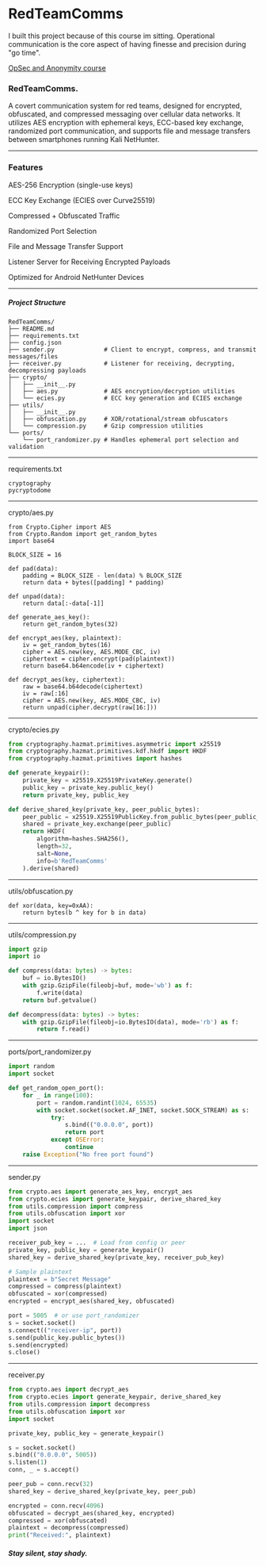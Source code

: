 # RedTeamComms

I built this project because of this course im sitting.
Operational communication is the core aspect of having finesse and precision during "go time".

[OpSec and Anonymity course](https://redteamleaders.coursestack.com/courses/e07e722b-642c-4191-b3a3-29cf39236968/take/11-the-origins-of-opsec-from-military-doctrine-to-offensive-cyber-operations)


### RedTeamComms.

A covert communication system for red teams, designed for encrypted, obfuscated, and compressed messaging over cellular data networks. It utilizes AES encryption with ephemeral keys, ECC-based key exchange, randomized port communication, and supports file and message transfers between smartphones running Kali NetHunter.


---

### Features

AES-256 Encryption (single-use keys)

ECC Key Exchange (ECIES over Curve25519)

Compressed + Obfuscated Traffic

Randomized Port Selection

File and Message Transfer Support

Listener Server for Receiving Encrypted Payloads

Optimized for Android NetHunter Devices



---

##### Project Structure
```
RedTeamComms/
├── README.md
├── requirements.txt
├── config.json
├── sender.py              # Client to encrypt, compress, and transmit messages/files
├── receiver.py            # Listener for receiving, decrypting, decompressing payloads
├── crypto/
│   ├── __init__.py
│   ├── aes.py             # AES encryption/decryption utilities
│   └── ecies.py           # ECC key generation and ECIES exchange
├── utils/
│   ├── __init__.py
│   ├── obfuscation.py     # XOR/rotational/stream obfuscators
│   └── compression.py     # Gzip compression utilities
└── ports/
    └── port_randomizer.py # Handles ephemeral port selection and validation
```

---

requirements.txt
```
cryptography
pycryptodome
```

---

crypto/aes.py
```
from Crypto.Cipher import AES
from Crypto.Random import get_random_bytes
import base64

BLOCK_SIZE = 16

def pad(data):
    padding = BLOCK_SIZE - len(data) % BLOCK_SIZE
    return data + bytes([padding] * padding)

def unpad(data):
    return data[:-data[-1]]

def generate_aes_key():
    return get_random_bytes(32)

def encrypt_aes(key, plaintext):
    iv = get_random_bytes(16)
    cipher = AES.new(key, AES.MODE_CBC, iv)
    ciphertext = cipher.encrypt(pad(plaintext))
    return base64.b64encode(iv + ciphertext)

def decrypt_aes(key, ciphertext):
    raw = base64.b64decode(ciphertext)
    iv = raw[:16]
    cipher = AES.new(key, AES.MODE_CBC, iv)
    return unpad(cipher.decrypt(raw[16:]))
```

---

crypto/ecies.py
```python
from cryptography.hazmat.primitives.asymmetric import x25519
from cryptography.hazmat.primitives.kdf.hkdf import HKDF
from cryptography.hazmat.primitives import hashes

def generate_keypair():
    private_key = x25519.X25519PrivateKey.generate()
    public_key = private_key.public_key()
    return private_key, public_key

def derive_shared_key(private_key, peer_public_bytes):
    peer_public = x25519.X25519PublicKey.from_public_bytes(peer_public_bytes)
    shared = private_key.exchange(peer_public)
    return HKDF(
        algorithm=hashes.SHA256(),
        length=32,
        salt=None,
        info=b'RedTeamComms'
    ).derive(shared)
```

---

utils/obfuscation.py
```
def xor(data, key=0xAA):
    return bytes(b ^ key for b in data)
```

---

utils/compression.py
```python
import gzip
import io

def compress(data: bytes) -> bytes:
    buf = io.BytesIO()
    with gzip.GzipFile(fileobj=buf, mode='wb') as f:
        f.write(data)
    return buf.getvalue()

def decompress(data: bytes) -> bytes:
    with gzip.GzipFile(fileobj=io.BytesIO(data), mode='rb') as f:
        return f.read()
```

---

ports/port_randomizer.py
```python
import random
import socket

def get_random_open_port():
    for _ in range(100):
        port = random.randint(1024, 65535)
        with socket.socket(socket.AF_INET, socket.SOCK_STREAM) as s:
            try:
                s.bind(("0.0.0.0", port))
                return port
            except OSError:
                continue
    raise Exception("No free port found")
```

---

sender.py
```python
from crypto.aes import generate_aes_key, encrypt_aes
from crypto.ecies import generate_keypair, derive_shared_key
from utils.compression import compress
from utils.obfuscation import xor
import socket
import json

receiver_pub_key = ...  # Load from config or peer
private_key, public_key = generate_keypair()
shared_key = derive_shared_key(private_key, receiver_pub_key)

# Sample plaintext
plaintext = b"Secret Message"
compressed = compress(plaintext)
obfuscated = xor(compressed)
encrypted = encrypt_aes(shared_key, obfuscated)

port = 5005  # or use port_randomizer
s = socket.socket()
s.connect(("receiver-ip", port))
s.send(public_key.public_bytes())
s.send(encrypted)
s.close()
```

---

receiver.py
```python
from crypto.aes import decrypt_aes
from crypto.ecies import generate_keypair, derive_shared_key
from utils.compression import decompress
from utils.obfuscation import xor
import socket

private_key, public_key = generate_keypair()

s = socket.socket()
s.bind(("0.0.0.0", 5005))
s.listen(1)
conn, _ = s.accept()

peer_pub = conn.recv(32)
shared_key = derive_shared_key(private_key, peer_pub)

encrypted = conn.recv(4096)
obfuscated = decrypt_aes(shared_key, encrypted)
compressed = xor(obfuscated)
plaintext = decompress(compressed)
print("Received:", plaintext)
```

##### Stay silent, stay shady.
